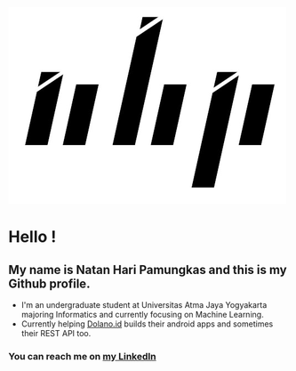 ![Header](asset/nhppp.jpg)
# Hello !
## My name is Natan Hari Pamungkas and this is my Github profile.

* I'm an undergraduate student at Universitas Atma Jaya Yogyakarta majoring Informatics and currently focusing on Machine Learning.
* Currently helping [Dolano.id](https://github.com/dolano-tours) builds their android apps and sometimes their REST API too.

### You can reach me on [my LinkedIn](https://id.linkedin.com/in/natan-hari-p-841a69187)
